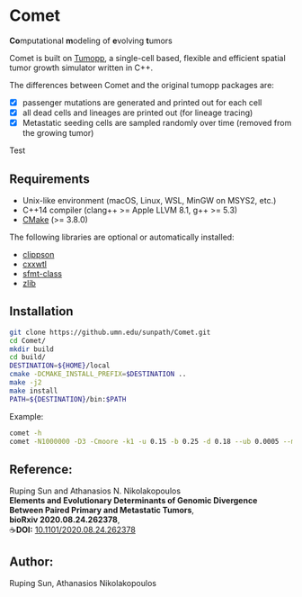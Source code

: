 # Comet
**Co**mputational **m**odeling of **e**volving **t**umors

Comet is built on [Tumopp](https://github.com/heavywatal/tumopp), a single-cell based, flexible and efficient spatial tumor growth simulator written in C++.

The differences between Comet and the original tumopp packages are:
- [x] passenger mutations are generated and printed out for each cell
- [x] all dead cells and lineages are printed out (for lineage tracing)
- [x] Metastatic seeding cells are sampled randomly over time (removed from the growing tumor)

Test

## Requirements

- Unix-like environment (macOS, Linux, WSL, MinGW on MSYS2, etc.)
- C++14 compiler (clang++ >= Apple LLVM 8.1, g++ >= 5.3)
- [CMake](https://cmake.org/) (>= 3.8.0)

The following libraries are optional or automatically installed:

- [clippson](https://github.com/heavywatal/clippson)
- [cxxwtl](https://github.com/heavywatal/cxxwtl)
- [sfmt-class](https://github.com/heavywatal/sfmt-class)
- [zlib](https://zlib.net)


## Installation

```sh
git clone https://github.umn.edu/sunpath/Comet.git
cd Comet/
mkdir build
cd build/
DESTINATION=${HOME}/local
cmake -DCMAKE_INSTALL_PREFIX=$DESTINATION ..
make -j2
make install
PATH=${DESTINATION}/bin:$PATH
```

Example:
```sh
comet -h
comet -N1000000 -D3 -Cmoore -k1 -u 0.15 -b 0.25 -d 0.18 --ub 0.0005 --mb 0.05 --extinction 100000 --local linear --seedingSize 5000 -o $OUTPUT_DIR
```

## Reference:
Ruping Sun and Athanasios N. Nikolakopoulos\
**Elements and Evolutionary Determinants of Genomic Divergence Between Paired Primary and Metastatic Tumors**,\
__bioRxiv 2020.08.24.262378__,\
☕**DOI:** [10.1101/2020.08.24.262378](https://doi.org/10.1101/2020.08.24.262378)

## Author:
Ruping Sun, Athanasios Nikolakopoulos
